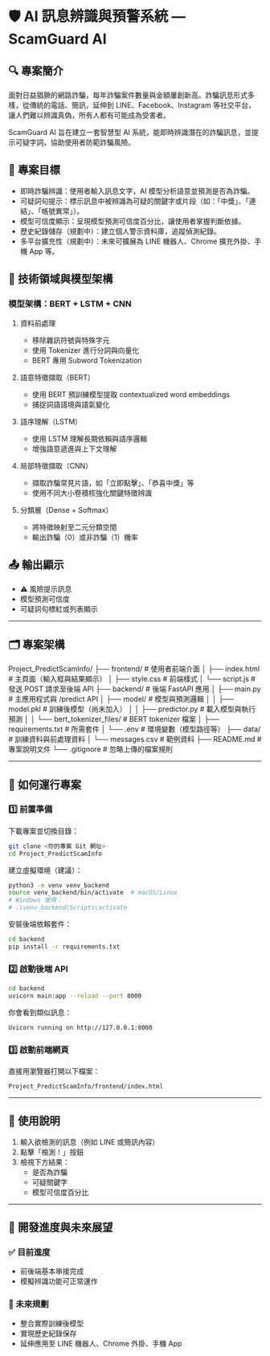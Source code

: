 # 🛡️ AI 訊息辨識與預警系統 — ScamGuard AI

## 🔍 專案簡介
面對日益猖獗的網路詐騙，每年詐騙案件數量與金額屢創新高。詐騙訊息形式多樣，從傳統的電話、簡訊，延伸到 LINE、Facebook、Instagram 等社交平台，讓人們難以辨識真偽，所有人都有可能成為受害者。

ScamGuard AI 旨在建立一套智慧型 AI 系統，能即時辨識潛在的詐騙訊息，並提示可疑字詞，協助使用者防範詐騙風險。

## 🎯 專案目標
- 即時詐騙辨識：使用者輸入訊息文字，AI 模型分析語意並預測是否為詐騙。
- 可疑詞句提示：標示訊息中被辨識為可疑的關鍵字或片段（如：「中獎」、「連結」、「帳號異常」）。
- 模型可信度顯示：呈現模型預測可信度百分比，讓使用者掌握判斷依據。
- 歷史紀錄儲存（規劃中）：建立個人警示資料庫，追蹤偵測紀錄。
- 多平台擴充性（規劃中）：未來可擴展為 LINE 機器人、Chrome 擴充外掛、手機 App 等。

## 🧠 技術領域與模型架構

### 模型架構：BERT + LSTM + CNN

1. 資料前處理  
   - 移除雜訊符號與特殊字元  
   - 使用 Tokenizer 進行分詞與向量化  
   - BERT 專用 Subword Tokenization  

2. 語意特徵擷取（BERT）  
   - 使用 BERT 預訓練模型提取 contextualized word embeddings  
   - 捕捉詞語語境與語氣變化  

3. 語序理解（LSTM）  
   - 使用 LSTM 理解長期依賴與語序邏輯  
   - 增強語意遞進與上下文理解  

4. 局部特徵擷取（CNN）  
   - 擷取詐騙常見片語，如「立即點擊」、「恭喜中獎」等  
   - 使用不同大小卷積核強化關鍵特徵辨識  

5. 分類層（Dense + Softmax）  
   - 將特徵映射至二元分類空間  
   - 輸出詐騙（0）或非詐騙（1）機率  

## 📤 輸出顯示
- ⚠️ 風險提示訊息  
- 模型預測可信度  
- 可疑詞句標紅或列表顯示  

---

## 🗂️ 專案架構

Project_PredictScamInfo/
├── frontend/               # 使用者前端介面
│   ├── index.html          # 主頁面（輸入框與結果顯示）
│   ├── style.css           # 前端樣式
│   └── script.js           # 發送 POST 請求至後端 API
├── backend/                # 後端 FastAPI 應用
│   ├── main.py             # 主應用程式與 /predict API
│   ├── model/              # 模型與預測邏輯
│   │   ├── model.pkl       # 訓練後模型（尚未加入）
│   │   ├── predictor.py    # 載入模型與執行預測
│   │   └── bert_tokenizer_files/ # BERT tokenizer 檔案
│   ├── requirements.txt    # 所需套件
│   └── .env                # 環境變數（模型路徑等）
├── data/                   # 訓練資料與前處理資料
│   └── messages.csv        # 範例資料
├── README.md               # 專案說明文件
└── .gitignore              # 忽略上傳的檔案規則


---
## 🚀 如何運行專案

### 1️⃣ 前置準備

下載專案並切換目錄：

```bash
git clone <你的專案 Git 網址>
cd Project_PredictScamInfo
```

建立虛擬環境（建議）：
```bash
python3 -m venv venv_backend
source venv_backend/bin/activate  # macOS/Linux
# Windows 使用：
# .\venv_backend\Scripts\activate
```

安裝後端依賴套件：
```bash
cd backend
pip install -r requirements.txt
```

### 2️⃣ 啟動後端 API
```bash
cd backend
uvicorn main:app --reload --port 8000
```

你會看到類似訊息：
```bash
Uvicorn running on http://127.0.0.1:8000
```

### 3️⃣ 啟動前端網頁
直接用瀏覽器打開以下檔案：
```bash
Project_PredictScamInfo/frontend/index.html
```
---

## 🧪 使用說明

1. 輸入欲檢測的訊息（例如 LINE 或簡訊內容）  
2. 點擊「檢測！」按鈕  
3. 檢視下方結果：  
   - 是否為詐騙  
   - 可疑關鍵字  
   - 模型可信度百分比

---

## 🔭 開發進度與未來展望

### ✅ 目前進度
- 前後端基本串接完成  
- 模擬辨識功能可正常運作  

### 📌 未來規劃
- 整合實際訓練後模型  
- 實現歷史紀錄保存  
- 延伸應用至 LINE 機器人、Chrome 外掛、手機 App
